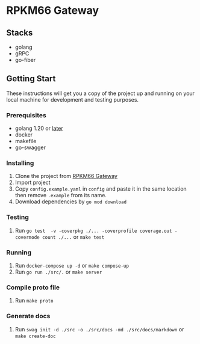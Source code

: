 # RPKM66 Gateway

## Stacks
- golang
- gRPC
- go-fiber

## Getting Start
These instructions will get you a copy of the project up and running on your local machine for development and testing purposes.

### Prerequisites
- golang 1.20 or [later](https://go.dev)
- docker
- makefile
- go-swagger

### Installing
1. Clone the project from [RPKM66 Gateway](https://github.com/isd-sgcu/rpkm66-gateway)
2. Import project
3. Copy `config.example.yaml` in `config` and paste it in the same location then remove `.example` from its name.
4. Download dependencies by `go mod download`

### Testing
1. Run `go test  -v -coverpkg ./... -coverprofile coverage.out -covermode count ./...` or `make test`

### Running
1. Run `docker-compose up -d` or `make compose-up`
2. Run `go run ./src/.` or `make server`

### Compile proto file
1. Run `make proto`

### Generate docs
1. Run `swag init -d ./src -o ./src/docs -md ./src/docs/markdown` or `make create-doc`
